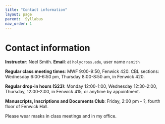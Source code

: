 ```yaml
---
title: "Contact information"
layout: page
parent:  Syllabus
nav_order: 1
---
```


# Contact information

**Instructor**: Neel Smith.  **Email**: at `holycross.edu`, user name `nsmith`

**Regular class meeting times**:  MWF 9:00-9:50, Fenwick 420.  CBL sections: Wednesday  6:00-6:50 pm, Thursday 8:00-8:50 am, in Fenwick 420. 

**Regular drop-in hours (S23)**:  Monday 12:00-1:00, Wednesday 12:30-2:00, Thursday, 12:00-2:00, in Fenwick 415, or anytime by appointment.

**Manuscripts, Inscriptions and Documents Club**:  Friday, 2:00 pm - ?, fourth floor of Fenwick Hall.

Please wear masks in class meetings and in my office.
